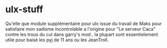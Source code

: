 # ulx-stuff
Qu'elle que module supplémentaire pour ulx issue du travail de Maks pour satisfaire mon sadisme incontrolable a l'origine pour "Le serveur Caca" contre les trous du cul dans garry's mod , la plupart sont essentielement utile pour baisé les pyj de 11 ans ou les JeanTroll.
